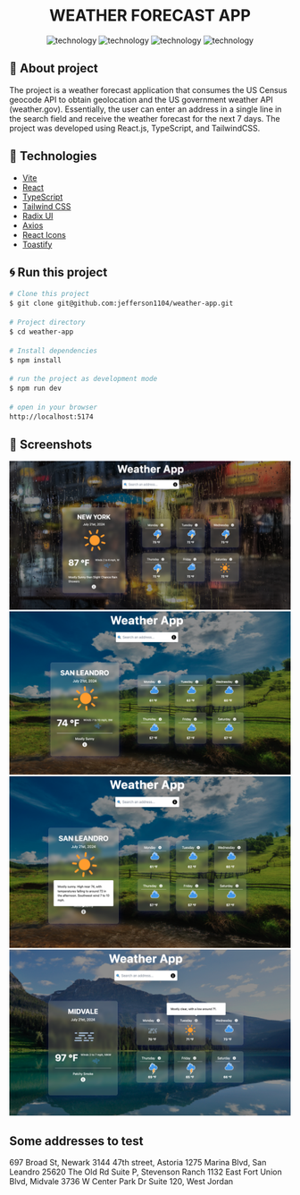 <div align="center" style="margin-bottom: 20px;">
  <h1>
    WEATHER FORECAST APP
  </h1>

  <div align="center">
    <img alt="technology" src="https://img.shields.io/badge/vite-%23646CFF.svg?style=for-the-badge&logo=vite&logoColor=white">
    <img alt="technology" src="https://img.shields.io/badge/react-%2320232a.svg?style=for-the-badge&logo=react&logoColor=%2361DAFB">
    <img alt="technology" src="https://img.shields.io/badge/TypeScript-007ACC?style=for-the-badge&logo=typescript&logoColor=white">
    <img alt="technology" src="https://img.shields.io/badge/Tailwind_CSS-38B2AC?style=for-the-badge&logo=tailwind-css&logoColor=white">
  </div>
</div>

## :memo: About project

The project is a weather forecast application that consumes the US Census geocode API to obtain geolocation and the US government weather API (weather.gov). Essentially, the user can enter an address in a single line in the search field and receive the weather forecast for the next 7 days. The project was developed using React.js, TypeScript, and TailwindCSS.

## :rocket: Technologies

- [Vite](https://vitejs.dev/)
- [React](https://react.dev/)
- [TypeScript](https://www.typescriptlang.org/)
- [Tailwind CSS](https://tailwindcss.com/)
- [Radix UI](https://www.radix-ui.com/)
- [Axios](https://axios-http.com/docs/intro)
- [React Icons](https://react-icons.github.io/react-icons/)
- [Toastify](https://fkhadra.github.io/react-toastify/introduction/)

## :cyclone: Run this project

```bash
# Clone this project
$ git clone git@github.com:jefferson1104/weather-app.git

# Project directory
$ cd weather-app

# Install dependencies
$ npm install

# run the project as development mode
$ npm run dev

# open in your browser
http://localhost:5174
```

## 🎨 Screenshots

<div>
    <img src="./public/screenshots/screenshot-01.png" />
    <img src="./public/screenshots/screenshot-02.png" />
    <img src="./public/screenshots/screenshot-03.png" />
    <img src="./public/screenshots/screenshot-04.png" />
</div>

## Some addresses to test

697 Broad St, Newark
3144 47th street, Astoria
1275 Marina Blvd, San Leandro
25620 The Old Rd Suite P, Stevenson Ranch
1132 East Fort Union Blvd, Midvale
3736 W Center Park Dr Suite 120, West Jordan

